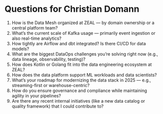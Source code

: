 # Questions for Christian Domann

1. How is the Data Mesh organized at ZEAL — by domain ownership or a central platform team?
2. What’s the current scale of Kafka usage — primarily event ingestion or also real-time analytics?
3. How tightly are Airflow and dbt integrated? Is there CI/CD for data models?
4. What are the biggest DataOps challenges you’re solving right now (e.g., data lineage, observability, testing)?
5. How does Kotlin or Golang fit into the data engineering ecosystem at ZEAL?
6. How does the data platform support ML workloads and data scientists?
7. What’s your roadmap for modernizing the data stack in 2025 — e.g., streaming-first or warehouse-centric?
8. How do you ensure governance and compliance while maintaining agility in your pipelines?
9. Are there any recent internal initiatives (like a new data catalog or quality framework) that I could contribute to?
